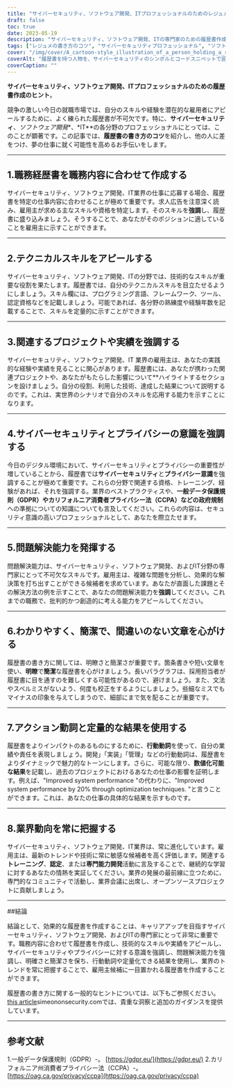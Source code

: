 ```yaml
---
title: "サイバーセキュリティ、ソフトウェア開発、ITプロフェッショナルのためのレジュメ作成のヒント"
draft: false
toc: true
date: 2023-05-19
description: "サイバーセキュリティ、ソフトウェア開発、ITの専門家のための履歴書作成のヒントで、夢の仕事を手に入れるチャンスを広げましょう。"
tags: ["レジュメの書き方のコツ", "サイバーセキュリティプロフェッショナル", "ソフトウェア開発", "ITプロフェッショナル", "求職活動", "キャリア・アドバイス", "ぎのう", "プロジェクトハイライト", "サイバーセキュリティ意識", "問題解決能力", "業界動向", "プロフェッショナル・ディベロップメント", "GDPR対応", "中外製薬の規制", "雇用市場", "レジュメ最適化", "きゅうしょくもうしこみ", "レジュメのヒント", "就職活動対策", "キャリアアップ"]
cover: "/img/cover/A_cartoon-style_illustration_of_a_person_holding_a_resume.png"
coverAlt: "履歴書を持つ人物を、サイバーセキュリティのシンボルとコードスニペットで囲んだ漫画風のイラストです。"
coverCaption: ""
---
```


**サイバーセキュリティ、ソフトウェア開発、ITプロフェッショナルのための履歴書作成のヒント**。

競争の激しい今日の就職市場では、自分のスキルや経験を潜在的な雇用者にアピールするために、よく練られた履歴書が不可欠です。特に、**サイバーセキュリティ**、*ソフトウェア開発**、*IT**の各分野のプロフェッショナルにとっては、このことが顕著です。この記事では、**履歴書の書き方のコツ**を紹介し、他の人に差をつけ、夢の仕事に就く可能性を高めるお手伝いをします。

______

## 1.職務経歴書を職務内容に合わせて作成する

サイバーセキュリティ、ソフトウェア開発、IT業界の仕事に応募する場合、履歴書を特定の仕事内容に合わせることが極めて重要です。求人広告を注意深く読み、雇用主が求める主なスキルや資格を特定します。そのスキルを**強調**し、履歴書に盛り込みましょう。そうすることで、あなたがそのポジションに適していることを雇用主に示すことができます。

______

## 2.テクニカルスキルをアピールする

サイバーセキュリティ、ソフトウェア開発、ITの分野では、技術的なスキルが重要な役割を果たします。履歴書では、自分のテクニカルスキルを目立たせるようにしましょう。スキル欄には、プログラミング言語、フレームワーク、ツール、認定資格などを記載しましょう。可能であれば、各分野の熟練度や経験年数を記載することで、スキルを定量的に示すことができます。

______

## 3.関連するプロジェクトや実績を強調する

サイバーセキュリティ、ソフトウェア開発、IT 業界の雇用主は、あなたの実践的な経験や実績を見ることに関心があります。履歴書には、あなたが携わった関連プロジェクトや、あなたがもたらした影響について**ハイライトするセクションを設けましょう。自分の役割、利用した技術、達成した結果について説明するのです。これは、実世界のシナリオで自分のスキルを応用する能力を示すことになります。

______

## 4.サイバーセキュリティとプライバシーの意識を強調する

今日のデジタル環境において、サイバーセキュリティとプライバシーの重要性が増していることから、履歴書では**サイバーセキュリティ**と**プライバシー意識**を強調することが極めて重要です。これらの分野で関連する資格、トレーニング、経験があれば、それを強調する。業界のベストプラクティスや、**一般データ保護規則（GDPR）**や**カリフォルニア消費者プライバシー法（CCPA）**などの**政府規制**への準拠についての知識についても言及してください。これらの内容は、セキュリティ意識の高いプロフェッショナルとして、あなたを際立たせます。

______

## 5.問題解決能力を発揮する

問題解決能力は、サイバーセキュリティ、ソフトウェア開発、およびIT分野の専門家にとって不可欠なスキルです。雇用主は、複雑な問題を分析し、効果的な解決策を打ち出すことができる候補者を求めています。あなたが直面した課題とその解決方法の例を示すことで、あなたの問題解決能力を**強調**してください。これまでの職務で、批判的かつ創造的に考える能力をアピールしてください。

______

## 6.わかりやすく、簡潔で、間違いのない文章を心がける

履歴書の書き方に関しては、明瞭さと簡潔さが重要です。箇条書きや短い文章を使い、**明瞭**で**簡潔**な履歴書を心がけましょう。長いパラグラフは、採用担当者が履歴書に目を通すのを難しくする可能性があるので、避けましょう。また、文法やスペルミスがないよう、何度も校正をするようにしましょう。些細なミスでもマイナスの印象を与えてしまうので、細部にまで気を配ることが重要です。

______

## 7.アクション動詞と定量的な結果を使用する

履歴書をよりインパクトのあるものにするために、**行動動詞**を使って、自分の業績や責任を表現しましょう。開発」「実装」「管理」などの行動動詞は、履歴書をよりダイナミックで魅力的なトーンにします。さらに、可能な限り、**数値化可能な結果**を記載し、過去のプロジェクトにおけるあなたの仕事の影響を証明します。例えば、"Improved system performance "の代わりに、"Improved system performance by 20% through optimization techniques. "と言うことができます。これは、あなたの仕事の具体的な結果を示すものです。

______

## 8.業界動向を常に把握する

サイバーセキュリティ、ソフトウェア開発、IT業界は、常に進化しています。雇用主は、最新のトレンドや技術に常に敏感な候補者を高く評価します。関連する**トレーニング**、**認定**、または**専門能力開発**活動に言及することで、継続的な学習に対するあなたの情熱を実証してください。業界の発展の最前線に立つために、専門的なコミュニティで活動し、業界会議に出席し、オープンソースプロジェクトに貢献しましょう。

______

##結論

結論として、効果的な履歴書を作成することは、キャリアアップを目指すサイバーセキュリティ、ソフトウェア開発、およびITの専門家にとって非常に重要です。職務内容に合わせて履歴書を作成し、技術的なスキルや実績をアピールし、サイバーセキュリティやプライバシーに対する意識を強調し、問題解決能力を強調し、明確さと簡潔さを保ち、行動動詞や定量化できる結果を使用し、業界のトレンドを常に把握することで、雇用主候補に一目置かれる履歴書を作成することができます。

履歴書の書き方に関する一般的なヒントについては、以下もご参照ください。 [this article](https://simeononsecurity.com/other/tips-for-writing-a-great-resume/)simeononsecurity.comでは、貴重な洞察と追加のガイダンスを提供しています。

______

## 参考文献

1.一般データ保護規則（GDPR）-。 [https://gdpr.eu/](https://gdpr.eu/)
2.カリフォルニア州消費者プライバシー法（CCPA）-。 [https://oag.ca.gov/privacy/ccpa](https://oag.ca.gov/privacy/ccpa)


